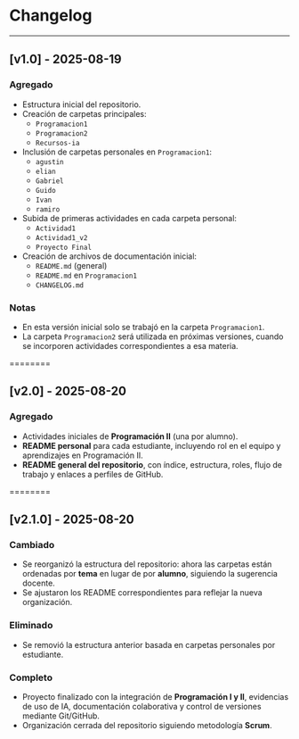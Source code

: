 # Changelog

---

## [v1.0] - 2025-08-19
### Agregado
- Estructura inicial del repositorio.
- Creación de carpetas principales:
  - `Programacion1`
  - `Programacion2`
  - `Recursos-ia`
- Inclusión de carpetas personales en `Programacion1`:
  - `agustin`
  - `elian`
  - `Gabriel`
  - `Guido`
  - `Ivan`
  - `ramiro`
- Subida de primeras actividades en cada carpeta personal:
  - `Actividad1`
  - `Actividad1_v2`
  - `Proyecto Final`
- Creación de archivos de documentación inicial:
  - `README.md` (general)
  - `README.md` en `Programacion1`
  - `CHANGELOG.md`

### Notas
- En esta versión inicial solo se trabajó en la carpeta `Programacion1`.  
- La carpeta `Programacion2` será utilizada en próximas versiones, cuando se incorporen actividades correspondientes a esa materia.

========

## [v2.0] - 2025-08-20
### Agregado
- Actividades iniciales de **Programación II** (una por alumno).  
- **README personal** para cada estudiante, incluyendo rol en el equipo y aprendizajes en Programación II.  
- **README general del repositorio**, con índice, estructura, roles, flujo de trabajo y enlaces a perfiles de GitHub.  

========

## [v2.1.0] - 2025-08-20
### Cambiado
- Se reorganizó la estructura del repositorio: ahora las carpetas están ordenadas por **tema** en lugar de por **alumno**, siguiendo la sugerencia docente.  
- Se ajustaron los README correspondientes para reflejar la nueva organización.  

### Eliminado
- Se removió la estructura anterior basada en carpetas personales por estudiante.  



### Completo
- Proyecto finalizado con la integración de **Programación I y II**, evidencias de uso de IA, documentación colaborativa y control de versiones mediante Git/GitHub.  
- Organización cerrada del repositorio siguiendo metodología **Scrum**.  
